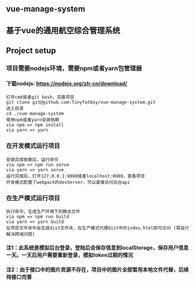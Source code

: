 ## vue-manage-system

## 基于vue的通用航空综合管理系统

## Project setup

### 项目需要nodejs环境，需要npm或者yarn包管理器

#### 下载nodejs:  https://nodejs.org/zh-cn/download/

```
打开cmd或者git bash，克隆项目
git clone git@github.com:Tinyfatboy/vue-manage-system.git
进入目录
cd ./vue-manage-system
使用npm或者yarn安装依赖
via npm => npm install
via yarn => yarn
```

### 在开发模式运行项目
```
安装完成依赖后，运行命令
via npm => npm run serve
via yarn => yarn serve
运行完成后，打开127.0.0.1:8080或者localhost:8080，查看项目
开发模式配置了webpack的devServer，可以直接访问后台api
```

### 在生产模式运行项目
```
执行命令，生成生产环境下的静态文件
via npm => npm run build
via yarn => yarn build
在项目文件夹中会生成dist文件夹，在生产模式代理dist中的index.html即可访问 (需自行解决跨域问题)
```

#### 注1：此系统是模拟后台登录，登陆后会保存信息到localStorage，保存用户信息一天。一天后用户需要重新登录，模拟token过期的情况
#### 注2：由于接口中的图片资源不存在，项目中的图片全部暂用本地文件代替，后续待接口完善